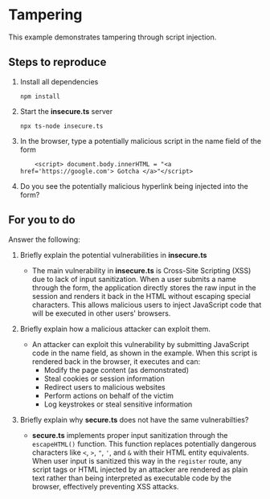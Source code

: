 # Tampering

This example demonstrates tampering through script injection.

## Steps to reproduce

1. Install all dependencies

    `npm install`

2. Start the **insecure.ts** server

    `npx ts-node insecure.ts`

3. In the browser, type a potentially malicious script in the name field of the form

    ```
        <script> document.body.innerHTML = "<a href='https://google.com'> Gotcha </a>"</script>
    ```

4. Do you see the potentially malicious hyperlink being injected into the form?

## For you to do

Answer the following:

1. Briefly explain the potential vulnerabilities in **insecure.ts**
   - The main vulnerability in **insecure.ts** is Cross-Site Scripting (XSS) due to lack of input sanitization. When a user submits a name through the form, the application directly stores the raw input in the session and renders it back in the HTML without escaping special characters. This allows malicious users to inject JavaScript code that will be executed in other users' browsers.

2. Briefly explain how a malicious attacker can exploit them.
   - An attacker can exploit this vulnerability by submitting JavaScript code in the name field, as shown in the example. When this script is rendered back in the browser, it executes and can:
     - Modify the page content (as demonstrated)
     - Steal cookies or session information
     - Redirect users to malicious websites
     - Perform actions on behalf of the victim
     - Log keystrokes or steal sensitive information

3. Briefly explain why **secure.ts** does not have the same vulnerabilties?
   - **secure.ts** implements proper input sanitization through the `escapeHTML()` function. This function replaces potentially dangerous characters like `<`, `>`, `"`, `'`, and `&` with their HTML entity equivalents. When user input is sanitized this way in the `register` route, any script tags or HTML injected by an attacker are rendered as plain text rather than being interpreted as executable code by the browser, effectively preventing XSS attacks.